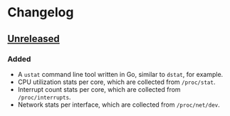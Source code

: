 # Changelog

## [Unreleased]
### Added
- A `ustat` command line tool written in Go, similar to `dstat`, for example.
- CPU utilization stats per core, which are collected from `/proc/stat`.
- Interrupt count stats per core, which are collected from `/proc/interrupts`.
- Network stats per interface, which are collected from `/proc/net/dev`.

[Unreleased]: https://github.com/penberg/ustat/compare/8322e9b...HEAD
